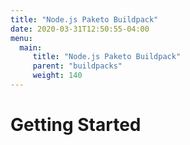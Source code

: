 ```yaml
---
title: "Node.js Paketo Buildpack"
date: 2020-03-31T12:50:55-04:00
menu: 
  main: 
     title: "Node.js Paketo Buildpack"
     parent: "buildpacks"
     weight: 140
---
```

# Getting Started